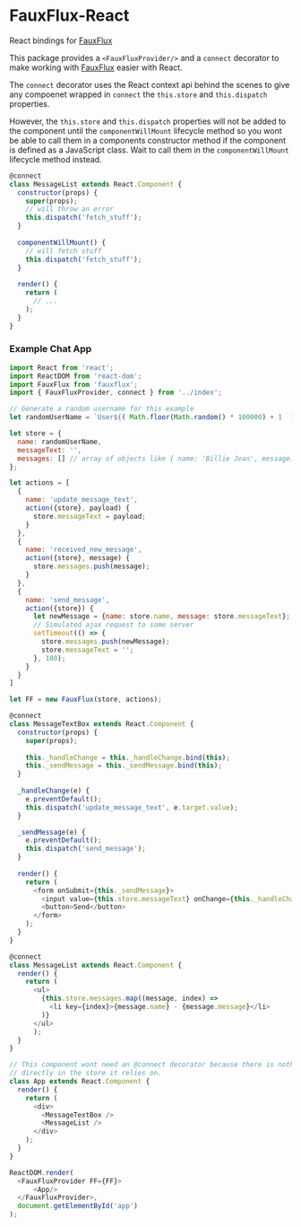 # FauxFlux-React
React bindings for [FauxFlux](https://github.com/FauxFlux/fauxflux)

This package provides a `<FauxFluxProvider/>` and a `connect` decorator to make working with [FauxFlux](https://github.com/FauxFlux/fauxflux) easier with React.

The `connect` decorator uses the React context api behind the scenes to give any compoenet wrapped in `connect` the `this.store` and `this.dispatch` properties.

However, the `this.store` and `this.dispatch` properties will not be added to the component until the `componentWillMount` lifecycle method so you wont be able to call them in a components constructor method if the component is defined as a JavaScript class. Wait to call them in the `componentWillMount` lifecycle method instead.

```js
@connect
class MessageList extends React.Component {
  constructor(props) {
    super(props);
    // will throw an error
    this.dispatch('fetch_stuff');
  }
  
  componentWillMount() {
    // will fetch stuff
    this.dispatch('fetch_stuff');
  }
  
  render() {
    return (
      // ...  
    );
  }
}
```

### Example Chat App
```js
import React from 'react';
import ReactDOM from 'react-dom';
import FauxFlux from 'fauxflux';
import { FauxFluxProvider, connect } from '../index';

// Generate a random username for this example
let randomUserName = `User${( Math.floor(Math.random() * 100000) + 1  )}`;

let store = {
  name: randomUserName,
  messageText: '',
  messages: [] // array of objects like { name: 'Billie Jean', message: 'She says I am the one' }
};

let actions = [
  {
    name: 'update_message_text',
    action({store}, payload) {
      store.messageText = payload;
    }
  },
  {
    name: 'received_new_message',
    action({store}, message) {
      store.messages.push(message);
    }
  },
  {
    name: 'send_message',
    action({store}) {
      let newMessage = {name: store.name, message: store.messageText};
      // Simulated ajax request to some server
      setTimeout(() => {
        store.messages.push(newMessage);
        store.messageText = '';
      }, 100);
    }
  }
]

let FF = new FauxFlux(store, actions);

@connect
class MessageTextBox extends React.Component {
  constructor(props) {
    super(props);
    
    this._handleChange = this._handleChange.bind(this);
    this._sendMessage = this._sendMessage.bind(this);
  }
  
  _handleChange(e) {
    e.preventDefault();
    this.dispatch('update_message_text', e.target.value);
  }

  _sendMessage(e) {
    e.preventDefault();
    this.dispatch('send_message');
  }
  
  render() {
    return (
      <form onSubmit={this._sendMessage}>
        <input value={this.store.messageText} onChange={this._handleChange} />
        <button>Send</button>
      </form>
    );
  }
}

@connect
class MessageList extends React.Component {
  render() {
    return (
      <ul>
        {this.store.messages.map((message, index) => 
          <li key={index}>{message.name} - {message.message}</li>
        )}
      </ul>
      );
  }
}

// This component wont need an @connect decorator because there is nothing
// directly in the store it relies on.
class App extends React.Component {
  render() {
    return (
      <div>
        <MessageTextBox />
        <MessageList />
      </div>
    );
  }
}

ReactDOM.render(
  <FauxFluxProvider FF={FF}>
      <App/>
  </FauxFluxProvider>,
  document.getElementById('app')
);
```
